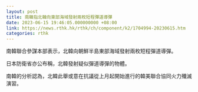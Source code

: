 ```yaml
---
layout: post
title: 南韓指北韓向東部海域發射兩枚短程彈道導彈
date: 2023-06-15 19:46:05.000000000 +08:00
link: https://news.rthk.hk/rthk/ch/component/k2/1704994-20230615.htm
categories: rthk
---
```


南韓聯合參謀本部表示，北韓向朝鮮半島東部海域發射兩枚短程彈道導彈。

日本防衛省亦公布稱，北韓發射疑似彈道導彈的物體。

南韓的分析認為，北韓此舉或意在抗議從上月起開始進行的韓美聯合協同火力殲滅演習。
